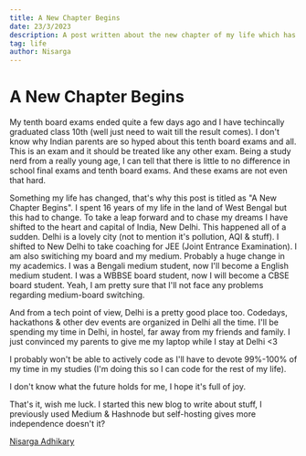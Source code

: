 ```yaml
---
title: A New Chapter Begins
date: 23/3/2023
description: A post written about the new chapter of my life which has just begun.
tag: life
author: Nisarga
---
```


# A New Chapter Begins

My tenth board exams ended quite a few days ago and I have techincally graduated class 10th (well just need to wait till the result comes). I don't know why Indian parents are so hyped about this tenth board exams and all. This is an exam and it should be treated like any other exam. Being a study nerd from a really young age, I can tell that there is little to no difference in school final exams and tenth board exams. And these exams are not even that hard.

Something my life has changed, that's why this post is titled as "A New Chapter Begins". I spent 16 years of my life in the land of West Bengal but this had to change. To take a leap forward and to chase my dreams I have shifted to the heart and capital of India, New Delhi. This happened all of a sudden. Delhi is a lovely city (not to mention it's pollution, AQI & stuff). I shifted to New Delhi to take coaching for JEE (Joint Entrance Examination). I am also switiching my board and my medium. Probably a huge change in my academics. I was a Bengali medium student, now I'll become a English medium student. I was a WBBSE board student, now I will become a CBSE board student. Yeah, I am pretty sure that I'll not face any problems regarding medium-board switching.

And from a tech point of view, Delhi is a pretty good place too. Codedays, hackathons & other dev events are organized in Delhi all the time. I'll be spending my time in Delhi, in hostel, far away from my friends and family. I just convinced my parents to give me my laptop while I stay at Delhi <3

I probably won't be able to actively code as I'll have to devote 99%-100% of my time in my studies (I'm doing this so I can code for the rest of my life).

I don't know what the future holds for me, I hope it's full of joy.

That's it, wish me luck. I started this new blog to write about stuff, I previously used Medium & Hashnode but self-hosting gives more independence doesn't it?

[Nisarga Adhikary](https://github.com/ni5arga)
